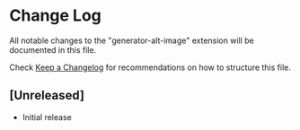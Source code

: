 # Change Log

All notable changes to the "generator-alt-image" extension will be documented in this file.

Check [Keep a Changelog](http://keepachangelog.com/) for recommendations on how to structure this file.

## [Unreleased]

- Initial release